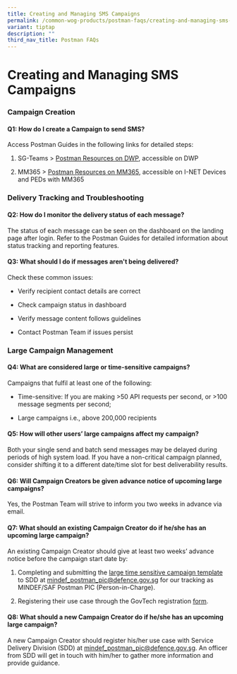 ```yaml
---
title: Creating and Managing SMS Campaigns
permalink: /common-wog-products/postman-faqs/creating-and-managing-sms-campaigns/
variant: tiptap
description: ""
third_nav_title: Postman FAQs
---
```

<h1><strong>Creating and Managing SMS Campaigns</strong></h1>
<h3><strong>Campaign Creation</strong></h3>
<h4>Q1: How do I create a Campaign to send SMS?</h4>
<p>Access Postman Guides in the following links for detailed steps:</p>
<ol data-tight="true" class="tight">
<li>
<p>SG-Teams &gt; <a href="https://gccprod.sharepoint.com/sites/MINDEF-Postman-MST/Shared%20Documents/Forms/AllItems.aspx?csf=1&amp;web=1&amp;e=H4YJfo&amp;CID=d8b8443e%2D22a2%2D4f34%2D993b%2D97cf5ce9b3eb&amp;FolderCTID=0x012000F75EE8D27EC07D4FB6C440D9133434C9&amp;id=%2Fsites%2FMINDEF%2DPostman%2DMST%2FShared%20Documents%2FGeneral" rel="noopener nofollow" target="_blank">Postman Resources on DWP</a>,
accessible on DWP</p>
</li>
<li>
<p>MM365 &gt; <a href="https://defencesg.sharepoint.com/:f:/r/teams/PostmanonMM365/Shared%20Documents/General?csf=1&amp;web=1&amp;e=V9Y6UN" rel="noopener nofollow" target="_blank">Postman Resources on MM365</a>,
accessible on I-NET Devices and PEDs with MM365</p>
</li>
</ol>
<h3><strong>Delivery Tracking and Troubleshooting</strong></h3>
<h4>Q2: How do I monitor the delivery status of each message?</h4>
<p>The status of each message can be seen on the dashboard on the landing
page after login. Refer to the Postman Guides for detailed information
about status tracking and reporting features.</p>
<h4>Q3: What should I do if messages aren't being delivered?</h4>
<p>Check these common issues:</p>
<ul data-tight="true" class="tight">
<li>
<p>Verify recipient contact details are correct</p>
</li>
<li>
<p>Check campaign status in dashboard</p>
</li>
<li>
<p>Verify message content follows guidelines</p>
</li>
<li>
<p>Contact Postman Team if issues persist</p>
</li>
</ul>
<h3><strong>Large Campaign Management</strong></h3>
<h4>Q4: What are considered large or time-sensitive campaigns?</h4>
<p>Campaigns that fulfil at least one of the following:</p>
<ul data-tight="true" class="tight">
<li>
<p>Time-sensitive: If you are making &gt;50 API requests per second, or &gt;100
message segments per second;</p>
</li>
<li>
<p>Large campaigns i.e., above 200,000 recipients</p>
</li>
</ul>
<h4>Q5: How will other users’ large campaigns affect my campaign?</h4>
<p>Both your single send and batch send messages may be delayed during periods
of high system load. If you have a non-critical campaign planned, consider
shifting it to a different date/time slot for best deliverability results.</p>
<h4>Q6: Will Campaign Creators be given advance notice of upcoming large campaigns?</h4>
<p>Yes, the Postman Team will strive to inform you two weeks in advance via
email.</p>
<h4>Q7: What should an existing Campaign Creator do if he/she has an upcoming large campaign?</h4>
<p>An existing Campaign Creator should give at least two weeks’ advance notice
before the campaign start date by:</p>
<ol data-tight="true" class="tight">
<li>
<p>Completing and submitting the <a href="https://go.gov.sg/large-time-sensitive-campaign-template" rel="noopener nofollow" target="_blank">large time sensitive campaign template </a>to
SDD at <a href="mailto:mindef_postman_pic@defence.gov.sg" rel="noopener noreferrer nofollow" target="_blank">mindef_postman_pic@defence.gov.sg</a> for
our tracking as MINDEF/SAF Postman PIC (Person-in-Charge).</p>
</li>
<li>
<p>Registering their use case through the GovTech registration <a href="https://form.gov.sg/67a17d1adcc3e09f3a56003a" rel="noopener nofollow" target="_blank">form</a>.</p>
</li>
</ol>
<h4>Q8: What should a new Campaign Creator do if he/she has an upcoming large campaign?</h4>
<p>A new Campaign Creator should register his/her use case with Service Delivery
Division (SDD) at <a href="mailto:mindef_postman_pic@defence.gov.sg" rel="noopener noreferrer nofollow" target="_blank">mindef_postman_pic@defence.gov.sg</a>.
An officer from SDD will get in touch with him/her to gather more information
and provide guidance.</p>